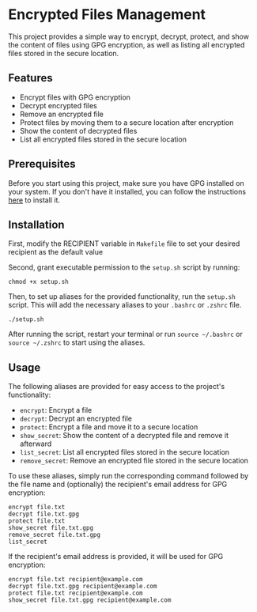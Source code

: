 Encrypted Files Management
==========================

This project provides a simple way to encrypt, decrypt, protect, and show the content of files using GPG encryption, as well as listing all encrypted files stored in the secure location.

Features
--------

*   Encrypt files with GPG encryption
*   Decrypt encrypted files
*   Remove an encrypted file
*   Protect files by moving them to a secure location after encryption
*   Show the content of decrypted files
*   List all encrypted files stored in the secure location

Prerequisites
-------------

Before you start using this project, make sure you have GPG installed on your system. If you don't have it installed, you can follow the instructions [here](https://gnupg.org/download/) to install it.

Installation
------------
First, modify the RECIPIENT variable in `Makefile` file to set your desired recipient as the default value

Second, grant executable permission to the `setup.sh` script by running:

    chmod +x setup.sh

Then, to set up aliases for the provided functionality, run the `setup.sh` script. This will add the necessary aliases to your `.bashrc` or `.zshrc` file.

    ./setup.sh

After running the script, restart your terminal or run `source ~/.bashrc` or `source ~/.zshrc` to start using the aliases.

Usage
-----

The following aliases are provided for easy access to the project's functionality:

*   `encrypt`: Encrypt a file
*   `decrypt`: Decrypt an encrypted file
*   `protect`: Encrypt a file and move it to a secure location
*   `show_secret`: Show the content of a decrypted file and remove it afterward
*   `list_secret`: List all encrypted files stored in the secure location
*   `remove_secret`: Remove an encrypted file stored in the secure location

To use these aliases, simply run the corresponding command followed by the file name and (optionally) the recipient's email address for GPG encryption:

    encrypt file.txt
    decrypt file.txt.gpg
    protect file.txt
    show_secret file.txt.gpg
    remove_secret file.txt.gpg
    list_secret

If the recipient's email address is provided, it will be used for GPG encryption:

    encrypt file.txt recipient@example.com
    decrypt file.txt.gpg recipient@example.com
    protect file.txt recipient@example.com
    show_secret file.txt.gpg recipient@example.com
